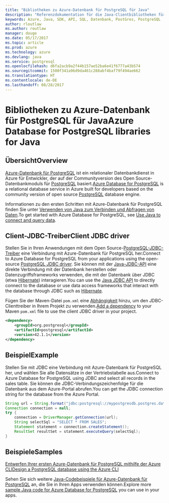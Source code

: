 ```yaml
---
title: "Bibliotheken zu Azure-Datenbank für PostgreSQL für Java"
description: "Referenzdokumentation für die Java-Clientbibliotheken für Azure-Datenbank für PostgreSQL"
keywords: Azure, Java, SDK, API, SQL, Datenbank, PostGres, PostgreSQL
author: rloutlaw
ms.author: routlaw
manager: douge
ms.date: 05/17/2017
ms.topic: article
ms.prod: azure
ms.technology: azure
ms.devlang: java
ms.service: postgresql
ms.openlocfilehash: d6fa2acb9a2f44b157ae52ba6e41f6777a43b574
ms.sourcegitcommit: 1500f341a96d9da461c288abf4baf79f494ae662
ms.translationtype: HT
ms.contentlocale: de-DE
ms.lasthandoff: 08/28/2017
---
```

# <a name="azure-database-for-postgresql-libraries-for-java"></a><span data-ttu-id="a31de-104">Bibliotheken zu Azure-Datenbank für PostgreSQL für Java</span><span class="sxs-lookup"><span data-stu-id="a31de-104">Azure Database for PostgreSQL libraries for Java</span></span>

## <a name="overview"></a><span data-ttu-id="a31de-105">Übersicht</span><span class="sxs-lookup"><span data-stu-id="a31de-105">Overview</span></span>

<span data-ttu-id="a31de-106">[Azure-Datenbank für PostgreSQL](/azure/sql-database/sql-database-technical-overview) ist ein relationaler Datenbankdienst in Azure für Entwickler, der auf der Communityversion des Open Source-Datenbankmoduls für [PostgreSQL](https://www.postgresql.org/) basiert.</span><span class="sxs-lookup"><span data-stu-id="a31de-106">[Azure Database for PostgreSQL](/azure/sql-database/sql-database-technical-overview) is a relational database service in Azure built for developers based on the community version of open source [PostgreSQL](https://www.postgresql.org/) database engine.</span></span>

<span data-ttu-id="a31de-107">Informationen zu den ersten Schritten mit Azure-Datenbank für PostgreSQL finden Sie unter [Verwenden von Java zum Verbinden und Abfragen von Daten](/azure/postgresql/connect-java).</span><span class="sxs-lookup"><span data-stu-id="a31de-107">To get started with Azure Database for PostgreSQL, see [Use Java to connect and query data](/azure/postgresql/connect-java).</span></span>

## <a name="client-jdbc-driver"></a><span data-ttu-id="a31de-108">Client-JDBC-Treiber</span><span class="sxs-lookup"><span data-stu-id="a31de-108">Client JDBC driver</span></span>

<span data-ttu-id="a31de-109">Stellen Sie in Ihren Anwendungen mit dem Open Source-[PostgreSQL-JDBC-Treiber](https://jdbc.postgresql.org/) eine Verbindung mit Azure-Datenbank für PostgreSQL her.</span><span class="sxs-lookup"><span data-stu-id="a31de-109">Connect to Azure Database for PostgreSQL from your applications using the open-source [PostgreSQL JDBC driver](https://jdbc.postgresql.org/).</span></span> <span data-ttu-id="a31de-110">Sie können mit der [Java-JDBC-API](https://docs.oracle.com/javase/8/docs/technotes/guides/jdbc/) eine direkte Verbindung mit der Datenbank herstellen oder Datenzugriffsframeworks verwenden, die mit der Datenbank über JDBC (etwa [Hibernate](http://hibernate.org/)) interagieren.</span><span class="sxs-lookup"><span data-stu-id="a31de-110">You can use the [Java JDBC API](https://docs.oracle.com/javase/8/docs/technotes/guides/jdbc/) to directly connect to the database or use data access frameworks that interact with the database through JDBC such as [Hibernate](http://hibernate.org/).</span></span>

<span data-ttu-id="a31de-111">Fügen Sie der Maven-Datei `pom.xml` eine [Abhängigkeit](https://maven.apache.org/guides/getting-started/index.html#How_do_I_use_external_dependencies) hinzu, um den JDBC-Clienttreiber in Ihrem Projekt zu verwenden.</span><span class="sxs-lookup"><span data-stu-id="a31de-111">[Add a dependency](https://maven.apache.org/guides/getting-started/index.html#How_do_I_use_external_dependencies) to your Maven `pom.xml` file to use the client JDBC driver in your project.</span></span>  

```XML
<dependency>
    <groupId>org.postgresql</groupId>
    <artifactId>postgresql</artifactId>
    <version>42.1.1</version>
</dependency>
```   

## <a name="example"></a><span data-ttu-id="a31de-112">Beispiel</span><span class="sxs-lookup"><span data-stu-id="a31de-112">Example</span></span>

<span data-ttu-id="a31de-113">Stellen Sie mit JDBC eine Verbindung mit Azure-Datenbank für PostgreSQL her, und wählen Sie alle Datensätze in der Vertriebstabelle aus.</span><span class="sxs-lookup"><span data-stu-id="a31de-113">Connect to Azure Database for PostgreSQL using JDBC and select all records in the sales table.</span></span> <span data-ttu-id="a31de-114">Sie können die JDBC-Verbindungszeichenfolge für die Datenbank aus dem Azure-Portal abrufen.</span><span class="sxs-lookup"><span data-stu-id="a31de-114">You can get the JDBC connection string for the database from the Azure Portal.</span></span>

```java
String url = String.format("jdbc:postgresql://mypostgresdb.postgres.database.azure.com:5432/mydb?user=frank@mypostgresdb&password=AbCdEfGhIjK&ssl=true");
Connection connection = null;
try {
    connection = DriverManager.getConnection(url);
    String selectSql = "SELECT * FROM SALES";
    Statement statement = connection.createStatement();
    ResultSet resultSet = statement.executeQuery(selectSql);
}
```

## <a name="samples"></a><span data-ttu-id="a31de-115">Beispiele</span><span class="sxs-lookup"><span data-stu-id="a31de-115">Samples</span></span>

[<span data-ttu-id="a31de-116">Entwerfen Ihrer ersten Azure-Datenbank für PostgreSQL mithilfe der Azure CLI</span><span class="sxs-lookup"><span data-stu-id="a31de-116">Design a PostgreSQL database using the Azure CLI</span></span>](https://docs.microsoft.com/azure/postgresql/tutorial-design-database-using-azure-cli) 

<span data-ttu-id="a31de-117">Sehen Sie sich weitere [Java-Codebeispiele für Azure-Datenbank für PostgreSQL](https://azure.microsoft.com/resources/samples/?platform=java&term=postgres) an, die Sie in Ihren Apps verwenden können.</span><span class="sxs-lookup"><span data-stu-id="a31de-117">Explore more [sample Java code for Azure Database for PostgreSQL](https://azure.microsoft.com/resources/samples/?platform=java&term=postgres) you can use in your apps.</span></span>
